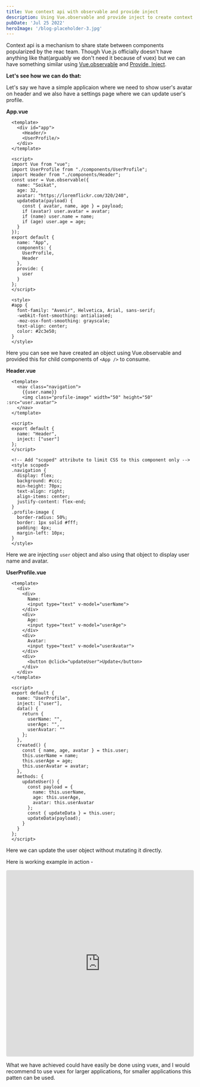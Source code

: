 ```yaml
---
title: Vue context api with observable and provide inject
description: Using Vue.observable and provide inject to create context api in Vue.js
pubDate: 'Jul 25 2022'
heroImage: '/blog-placeholder-3.jpg'
---
```


Context api is a mechanism to share state between components popularized by the reac team. Though Vue.js officially doesn't have anything like that(arguably we don't need it because of vuex) but we can have something similar using [Vue.observable](https://vuejs.org/v2/api/#Vue-observable) and [Provide, Inject](https://vuejs.org/v2/api/#provide-inject).

__Let's see how we can do that:__

Let's say we have a simple applicaion where we need to show user's avatar on header and we also have a settings page where we can update user's profile.

__App.vue__
```
  <template>
    <div id="app">
      <Header/>
      <UserProfile/>
    </div>
  </template>

  <script>
  import Vue from "vue";
  import UserProfile from "./components/UserProfile";
  import Header from "./components/Header";
  const user = Vue.observable({
    name: "Soikat",
    age: 32,
    avatar: "https://loremflickr.com/320/240",
    updateData(payload) {
      const { avatar, name, age } = payload;
      if (avatar) user.avatar = avatar;
      if (name) user.name = name;
      if (age) user.age = age;
    }
  });
  export default {
    name: "App",
    components: {
      UserProfile,
      Header
    },
    provide: {
      user
    }
  };
  </script>

  <style>
  #app {
    font-family: "Avenir", Helvetica, Arial, sans-serif;
    -webkit-font-smoothing: antialiased;
    -moz-osx-font-smoothing: grayscale;
    text-align: center;
    color: #2c3e50;
  }
  </style>
```
Here you can see we have created an object using Vue.observable and provided this for child components of `<App />` to consume.

__Header.vue__
```
  <template>
    <nav class="navigation">
      {{user.name}}
      <img class="profile-image" width="50" height="50" :src="user.avatar">
    </nav>
  </template>

  <script>
  export default {
    name: "Header",
    inject: ["user"]
  };
  </script>

  <!-- Add "scoped" attribute to limit CSS to this component only -->
  <style scoped>
  .navigation {
    display: flex;
    background: #ccc;
    min-height: 70px;
    text-align: right;
    align-items: center;
    justify-content: flex-end;
  }
  .profile-image {
    border-radius: 50%;
    border: 1px solid #fff;
    padding: 4px;
    margin-left: 10px;
  }
  </style>
```
Here we are injecting `user` object and also using that object to display user name and avatar.

__UserProfile.vue__
```
  <template>
    <div>
      <div>
        Name:
        <input type="text" v-model="userName">
      </div>
      <div>
        Age:
        <input type="text" v-model="userAge">
      </div>
      <div>
        Avatar:
        <input type="text" v-model="userAvatar">
      </div>
      <div>
        <button @click="updateUser">Update</button>
      </div>
    </div>
  </template>

  <script>
  export default {
    name: "UserProfile",
    inject: ["user"],
    data() {
      return {
        userName: "",
        userAge: "",
        userAvatar: ""
      };
    },
    created() {
      const { name, age, avatar } = this.user;
      this.userName = name;
      this.userAge = age;
      this.userAvatar = avatar;
    },
    methods: {
      updateUser() {
        const payload = {
          name: this.userName,
          age: this.userAge,
          avatar: this.userAvatar
        };
        const { updateData } = this.user;
        updateData(payload);
      }
    }
  };
  </script>
```
Here we can update the user object without mutating it directly.

Here is working example in action -
<iframe
     src="https://codesandbox.io/embed/sweet-sanne-0hpcj?fontsize=14&hidenavigation=1&theme=dark"
     style="width:100%; height:500px; border:0; border-radius: 4px; overflow:hidden;"
     title="sweet-sanne-0hpcj"
     allow="accelerometer; ambient-light-sensor; camera; encrypted-media; geolocation; gyroscope; hid; microphone; midi; payment; usb; vr; xr-spatial-tracking"
     sandbox="allow-autoplay allow-forms allow-modals allow-popups allow-presentation allow-same-origin allow-scripts"
></iframe>

What we have achieved could have easily be done using vuex, and I would recommend to use vuex for larger applications, for smaller applications this patten can be used.

